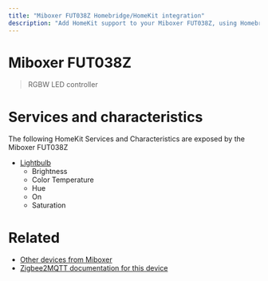 ```yaml
---
title: "Miboxer FUT038Z Homebridge/HomeKit integration"
description: "Add HomeKit support to your Miboxer FUT038Z, using Homebridge, Zigbee2MQTT and homebridge-z2m."
---
```

<!---
This file has been GENERATED using src/docgen/docgen.ts
DO NOT EDIT THIS FILE MANUALLY!
-->
# Miboxer FUT038Z
> RGBW LED controller


# Services and characteristics
The following HomeKit Services and Characteristics are exposed by
the Miboxer FUT038Z

* [Lightbulb](../../light.md)
  * Brightness
  * Color Temperature
  * Hue
  * On
  * Saturation


# Related
* [Other devices from Miboxer](../index.md#miboxer)
* [Zigbee2MQTT documentation for this device](https://www.zigbee2mqtt.io/devices/FUT038Z.html)